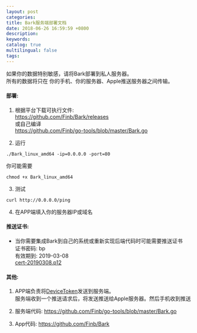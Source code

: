 ```yaml
---
layout: post
categories: 
title: Bark服务端部署文档
date: 2018-06-26 16:59:59 +0800
description: 
keywords: 
catalog: true
multilingual: false
tags: 
---
```


如果你的数据特别敏感，请将Bark部署到私人服务器。<br>所有的数据将只在 你的手机、你的服务器、Apple推送服务器之间传输。

#### 部署:

1. 根据平台下载可执行文件:<br> <a href='https://github.com/Finb/Bark/releases'>https://github.com/Finb/Bark/releases</a><br>
或自己编译<br>
<a href="https://github.com/Finb/go-tools/blob/master/Bark.go">https://github.com/Finb/go-tools/blob/master/Bark.go</a>

2. 运行
```
./Bark_linux_amd64 -ip=0.0.0.0 -port=80 
```
你可能需要
```
chmod +x Bark_linux_amd64
```
3. 测试
```
curl http://0.0.0.0/ping
```
4. 在APP端填入你的服务器IP或域名

#### 推送证书:

* 当你需要集成Bark到自己的系统或重新实现后端代码时可能需要推送证书<br>
证书密码: bp<br>
有效期到: 2019-03-08<br>
 <a href="https://github.com/Finb/Bark/releases/download/1.0.0/cert-20190308.p12">cert-20190308.p12</a>
 

#### 其他:

1. APP端负责将<a href="https://developer.apple.com/documentation/uikit/uiapplicationdelegate/1622958-application">DeviceToken</a>发送到服务端。 <br>服务端收到一个推送请求后，将发送推送给Apple服务器。然后手机收到推送

2. 服务端代码: <a href='https://github.com/Finb/go-tools/blob/master/Bark.go'>https://github.com/Finb/go-tools/blob/master/Bark.go</a><br>

3. App代码: <a href="https://github.com/Finb/Bark">https://github.com/Finb/Bark</a>

